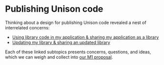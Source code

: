 # Publishing Unison code

Thinking about a design for publishing Unison code revealed a nest of interrelated concerns:

* [Using library code in my application & sharing my application as a library](publishing-library1.md)
* [Updating my library & sharing an updated library](publishing-library2.md)
<!-- * [Upgrading my application with an updated library](publishing-library3.md) -->

Each of these linked subtopics presents concerns, questions, and ideas, which we can weigh and collect into [our M1 proposal](publishing-M1.md).